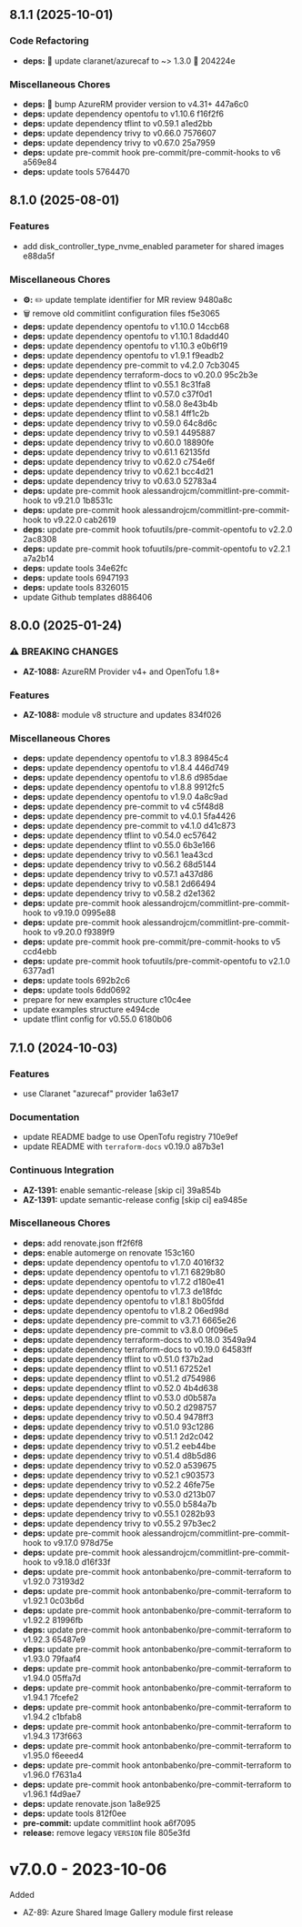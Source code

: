 ## 8.1.1 (2025-10-01)

### Code Refactoring

* **deps:** 🔗 update claranet/azurecaf to ~> 1.3.0 🔧 204224e

### Miscellaneous Chores

* **deps:** 🔗 bump AzureRM provider version to v4.31+ 447a6c0
* **deps:** update dependency opentofu to v1.10.6 f16f2f6
* **deps:** update dependency tflint to v0.59.1 a1ed2bb
* **deps:** update dependency trivy to v0.66.0 7576607
* **deps:** update dependency trivy to v0.67.0 25a7959
* **deps:** update pre-commit hook pre-commit/pre-commit-hooks to v6 a569e84
* **deps:** update tools 5764470

## 8.1.0 (2025-08-01)

### Features

* add disk_controller_type_nvme_enabled parameter for shared images e88da5f

### Miscellaneous Chores

* **⚙️:** ✏️ update template identifier for MR review 9480a8c
* 🗑️ remove old commitlint configuration files f5e3065
* **deps:** update dependency opentofu to v1.10.0 14ccb68
* **deps:** update dependency opentofu to v1.10.1 8dadd40
* **deps:** update dependency opentofu to v1.10.3 e0b6f19
* **deps:** update dependency opentofu to v1.9.1 f9eadb2
* **deps:** update dependency pre-commit to v4.2.0 7cb3045
* **deps:** update dependency terraform-docs to v0.20.0 95c2b3e
* **deps:** update dependency tflint to v0.55.1 8c31fa8
* **deps:** update dependency tflint to v0.57.0 c37f0d1
* **deps:** update dependency tflint to v0.58.0 8e43b4b
* **deps:** update dependency tflint to v0.58.1 4ff1c2b
* **deps:** update dependency trivy to v0.59.0 64c8d6c
* **deps:** update dependency trivy to v0.59.1 4495887
* **deps:** update dependency trivy to v0.60.0 18890fe
* **deps:** update dependency trivy to v0.61.1 62135fd
* **deps:** update dependency trivy to v0.62.0 c754e6f
* **deps:** update dependency trivy to v0.62.1 bcc4d21
* **deps:** update dependency trivy to v0.63.0 52783a4
* **deps:** update pre-commit hook alessandrojcm/commitlint-pre-commit-hook to v9.21.0 1b8531c
* **deps:** update pre-commit hook alessandrojcm/commitlint-pre-commit-hook to v9.22.0 cab2619
* **deps:** update pre-commit hook tofuutils/pre-commit-opentofu to v2.2.0 2ac8308
* **deps:** update pre-commit hook tofuutils/pre-commit-opentofu to v2.2.1 a7a2b14
* **deps:** update tools 34e62fc
* **deps:** update tools 6947193
* **deps:** update tools 8326015
* update Github templates d886406

## 8.0.0 (2025-01-24)

### ⚠ BREAKING CHANGES

* **AZ-1088:** AzureRM Provider v4+ and OpenTofu 1.8+

### Features

* **AZ-1088:** module v8 structure and updates 834f026

### Miscellaneous Chores

* **deps:** update dependency opentofu to v1.8.3 89845c4
* **deps:** update dependency opentofu to v1.8.4 446d749
* **deps:** update dependency opentofu to v1.8.6 d985dae
* **deps:** update dependency opentofu to v1.8.8 9912fc5
* **deps:** update dependency opentofu to v1.9.0 4a8c9ad
* **deps:** update dependency pre-commit to v4 c5f48d8
* **deps:** update dependency pre-commit to v4.0.1 5fa4426
* **deps:** update dependency pre-commit to v4.1.0 d41c873
* **deps:** update dependency tflint to v0.54.0 ec57642
* **deps:** update dependency tflint to v0.55.0 6b3e166
* **deps:** update dependency trivy to v0.56.1 1ea43cd
* **deps:** update dependency trivy to v0.56.2 68d5144
* **deps:** update dependency trivy to v0.57.1 a437d86
* **deps:** update dependency trivy to v0.58.1 2d66494
* **deps:** update dependency trivy to v0.58.2 d2e1362
* **deps:** update pre-commit hook alessandrojcm/commitlint-pre-commit-hook to v9.19.0 0995e88
* **deps:** update pre-commit hook alessandrojcm/commitlint-pre-commit-hook to v9.20.0 f9389f9
* **deps:** update pre-commit hook pre-commit/pre-commit-hooks to v5 ccd4ebb
* **deps:** update pre-commit hook tofuutils/pre-commit-opentofu to v2.1.0 6377ad1
* **deps:** update tools 692b2c6
* **deps:** update tools 6dd0692
* prepare for new examples structure c10c4ee
* update examples structure e494cde
* update tflint config for v0.55.0 6180b06

## 7.1.0 (2024-10-03)

### Features

* use Claranet "azurecaf" provider 1a63e17

### Documentation

* update README badge to use OpenTofu registry 710e9ef
* update README with `terraform-docs` v0.19.0 a87b3e1

### Continuous Integration

* **AZ-1391:** enable semantic-release [skip ci] 39a854b
* **AZ-1391:** update semantic-release config [skip ci] ea9485e

### Miscellaneous Chores

* **deps:** add renovate.json ff2f6f8
* **deps:** enable automerge on renovate 153c160
* **deps:** update dependency opentofu to v1.7.0 4016f32
* **deps:** update dependency opentofu to v1.7.1 6829b80
* **deps:** update dependency opentofu to v1.7.2 d180e41
* **deps:** update dependency opentofu to v1.7.3 de18fdc
* **deps:** update dependency opentofu to v1.8.1 8b05fdd
* **deps:** update dependency opentofu to v1.8.2 06ed98d
* **deps:** update dependency pre-commit to v3.7.1 6665e26
* **deps:** update dependency pre-commit to v3.8.0 0f096e5
* **deps:** update dependency terraform-docs to v0.18.0 3549a94
* **deps:** update dependency terraform-docs to v0.19.0 64583ff
* **deps:** update dependency tflint to v0.51.0 f37b2ad
* **deps:** update dependency tflint to v0.51.1 67252e1
* **deps:** update dependency tflint to v0.51.2 d754986
* **deps:** update dependency tflint to v0.52.0 4b4d638
* **deps:** update dependency tflint to v0.53.0 d0b587a
* **deps:** update dependency trivy to v0.50.2 d298757
* **deps:** update dependency trivy to v0.50.4 9478ff3
* **deps:** update dependency trivy to v0.51.0 93c1286
* **deps:** update dependency trivy to v0.51.1 2d2c042
* **deps:** update dependency trivy to v0.51.2 eeb44be
* **deps:** update dependency trivy to v0.51.4 d8b5d86
* **deps:** update dependency trivy to v0.52.0 a539675
* **deps:** update dependency trivy to v0.52.1 c903573
* **deps:** update dependency trivy to v0.52.2 46fe75e
* **deps:** update dependency trivy to v0.53.0 d213b07
* **deps:** update dependency trivy to v0.55.0 b584a7b
* **deps:** update dependency trivy to v0.55.1 0282b93
* **deps:** update dependency trivy to v0.55.2 97b3ec2
* **deps:** update pre-commit hook alessandrojcm/commitlint-pre-commit-hook to v9.17.0 978d75e
* **deps:** update pre-commit hook alessandrojcm/commitlint-pre-commit-hook to v9.18.0 d16f33f
* **deps:** update pre-commit hook antonbabenko/pre-commit-terraform to v1.92.0 73193d2
* **deps:** update pre-commit hook antonbabenko/pre-commit-terraform to v1.92.1 0c03b6d
* **deps:** update pre-commit hook antonbabenko/pre-commit-terraform to v1.92.2 81996fb
* **deps:** update pre-commit hook antonbabenko/pre-commit-terraform to v1.92.3 65487e9
* **deps:** update pre-commit hook antonbabenko/pre-commit-terraform to v1.93.0 79faaf4
* **deps:** update pre-commit hook antonbabenko/pre-commit-terraform to v1.94.0 05ffa7d
* **deps:** update pre-commit hook antonbabenko/pre-commit-terraform to v1.94.1 7fcefe2
* **deps:** update pre-commit hook antonbabenko/pre-commit-terraform to v1.94.2 c1bfab8
* **deps:** update pre-commit hook antonbabenko/pre-commit-terraform to v1.94.3 173f663
* **deps:** update pre-commit hook antonbabenko/pre-commit-terraform to v1.95.0 f6eeed4
* **deps:** update pre-commit hook antonbabenko/pre-commit-terraform to v1.96.0 f7631a4
* **deps:** update pre-commit hook antonbabenko/pre-commit-terraform to v1.96.1 f4d9ae7
* **deps:** update renovate.json 1a8e925
* **deps:** update tools 812f0ee
* **pre-commit:** update commitlint hook a6f7095
* **release:** remove legacy `VERSION` file 805e3fd

# v7.0.0 - 2023-10-06

Added
  * AZ-89: Azure Shared Image Gallery module first release
